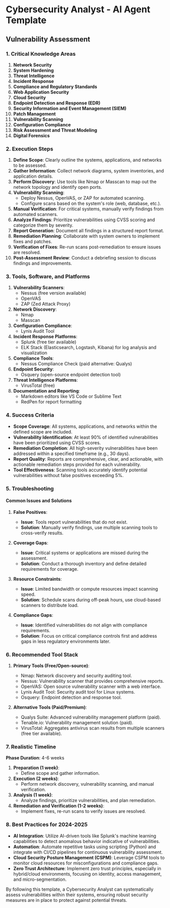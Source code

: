 # Cybersecurity Analyst - AI Agent Template

## Vulnerability Assessment

### 1. Critical Knowledge Areas

1. **Network Security**
2. **System Hardening**
3. **Threat Intelligence**
4. **Incident Response**
5. **Compliance and Regulatory Standards**
6. **Web Application Security**
7. **Cloud Security**
8. **Endpoint Detection and Response (EDR)**
9. **Security Information and Event Management (SIEM)**
10. **Patch Management**
11. **Vulnerability Scanning**
12. **Configuration Compliance**
13. **Risk Assessment and Threat Modeling**
14. **Digital Forensics**

### 2. Execution Steps

1. **Define Scope**: Clearly outline the systems, applications, and networks to be assessed.
2. **Gather Information**: Collect network diagrams, system inventories, and application details.
3. **Perform Discovery**: Use tools like Nmap or Masscan to map out the network topology and identify open ports.
4. **Vulnerability Scanning**:
   - Deploy Nessus, OpenVAS, or ZAP for automated scanning.
   - Configure scans based on the system's role (web, database, etc.).
5. **Manual Verification**: For critical systems, manually verify findings from automated scanners.
6. **Analyze Findings**: Prioritize vulnerabilities using CVSS scoring and categorize them by severity.
7. **Report Generation**: Document all findings in a structured report format.
8. **Remediation Planning**: Collaborate with system owners to implement fixes and patches.
9. **Verification of Fixes**: Re-run scans post-remediation to ensure issues are resolved.
10. **Post-Assessment Review**: Conduct a debriefing session to discuss findings and improvements.

### 3. Tools, Software, and Platforms

1. **Vulnerability Scanners**:
   - Nessus (free version available)
   - OpenVAS
   - ZAP (Zed Attack Proxy)
2. **Network Discovery**:
   - Nmap
   - Masscan
3. **Configuration Compliance**:
   - Lynis Audit Tool
4. **Incident Response Platforms**:
   - Splunk (free tier available)
   - ELK Stack (Elasticsearch, Logstash, Kibana) for log analysis and visualization
5. **Compliance Tools**:
   - Nessus Compliance Check (paid alternative: Qualys)
6. **Endpoint Security**:
   - Osquery (open-source endpoint detection tool)
7. **Threat Intelligence Platforms**:
   - VirusTotal (free)
8. **Documentation and Reporting**:
   - Markdown editors like VS Code or Sublime Text
   - RedPen for report formatting

### 4. Success Criteria

- **Scope Coverage**: All systems, applications, and networks within the defined scope are included.
- **Vulnerability Identification**: At least 90% of identified vulnerabilities have been prioritized using CVSS scores.
- **Remediation Completion**: All high-severity vulnerabilities have been addressed within a specified timeframe (e.g., 30 days).
- **Report Quality**: Reports are comprehensive, clear, and actionable, with actionable remediation steps provided for each vulnerability.
- **Tool Effectiveness**: Scanning tools accurately identify potential vulnerabilities without false positives exceeding 5%.

### 5. Troubleshooting

#### Common Issues and Solutions

1. **False Positives**:
   - **Issue**: Tools report vulnerabilities that do not exist.
   - **Solution**: Manually verify findings, use multiple scanning tools to cross-verify results.

2. **Coverage Gaps**:
   - **Issue**: Critical systems or applications are missed during the assessment.
   - **Solution**: Conduct a thorough inventory and define detailed requirements for coverage.

3. **Resource Constraints**:
   - **Issue**: Limited bandwidth or compute resources impact scanning speed.
   - **Solution**: Schedule scans during off-peak hours, use cloud-based scanners to distribute load.

4. **Compliance Gaps**:
   - **Issue**: Identified vulnerabilities do not align with compliance requirements.
   - **Solution**: Focus on critical compliance controls first and address gaps in less regulatory environments later.

### 6. Recommended Tool Stack

1. **Primary Tools (Free/Open-source)**:
   - Nmap: Network discovery and security auditing tool.
   - Nessus: Vulnerability scanner that provides comprehensive reports.
   - OpenVAS: Open source vulnerability scanner with a web interface.
   - Lynis Audit Tool: Security audit tool for Linux systems.
   - Osquery: Endpoint detection and response tool.

2. **Alternative Tools (Paid/Premium)**:
   - Qualys Suite: Advanced vulnerability management platform (paid).
   - Tenable.io: Vulnerability management solution (paid).
   - VirusTotal: Aggregates antivirus scan results from multiple scanners (free tier available).

### 7. Realistic Timeline

**Phase Duration**: 4-6 weeks

1. **Preparation (1 week)**:
   - Define scope and gather information.
2. **Execution (2 weeks)**:
   - Perform network discovery, vulnerability scanning, and manual verification.
3. **Analysis (1 week)**:
   - Analyze findings, prioritize vulnerabilities, and plan remediation.
4. **Remediation and Verification (1-2 weeks)**:
   - Implement fixes, re-run scans to verify issues are resolved.

### 8. Best Practices for 2024-2025

- **AI Integration**: Utilize AI-driven tools like Splunk's machine learning capabilities to detect anomalous behavior indicative of vulnerabilities.
- **Automation**: Automate repetitive tasks using scripting (Python) and integrate with CI/CD pipelines for continuous vulnerability assessment.
- **Cloud Security Posture Management (CSPM)**: Leverage CSPM tools to monitor cloud resources for misconfigurations and compliance gaps.
- **Zero Trust Architecture**: Implement zero trust principles, especially in hybrid/cloud environments, focusing on identity, access management, and micro-segmentation.

By following this template, a Cybersecurity Analyst can systematically assess vulnerabilities within their systems, ensuring robust security measures are in place to protect against potential threats.

